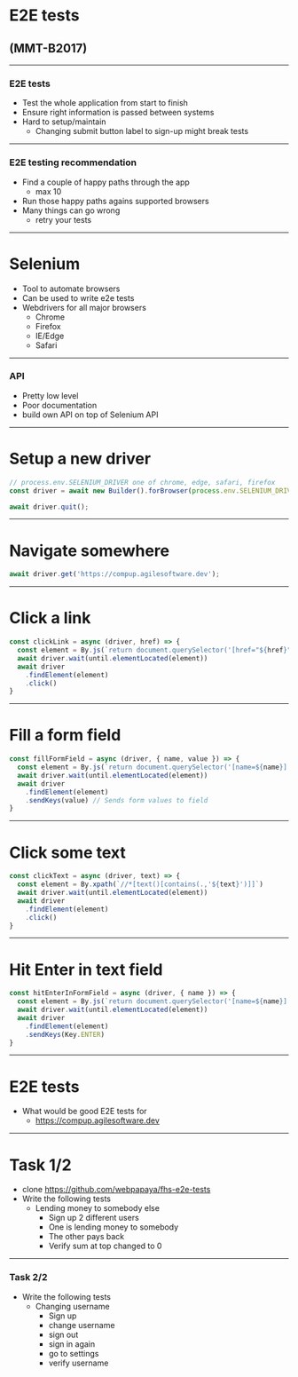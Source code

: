 # E2E tests
## (MMT-B2017)

----
### E2E tests
- Test the whole application from start to finish
- Ensure right information is passed between systems
- Hard to setup/maintain
  - Changing submit button label to sign-up might break tests

----
### E2E testing recommendation
- Find a couple of happy paths through the app
  - max 10
- Run those happy paths agains supported browsers
- Many things can go wrong
  - retry your tests

----
# Selenium

- Tool to automate browsers
- Can be used to write e2e tests
- Webdrivers for all major browsers
  - Chrome
  - Firefox
  - IE/Edge
  - Safari

----
### API

- Pretty low level
- Poor documentation
- build own API on top of Selenium API

----
# Setup a new driver

```js
// process.env.SELENIUM_DRIVER one of chrome, edge, safari, firefox
const driver = await new Builder().forBrowser(process.env.SELENIUM_DRIVER).build();

await driver.quit();
```

----
# Navigate somewhere

```js
await driver.get('https://compup.agilesoftware.dev');
```

----
# Click a link

```js
const clickLink = async (driver, href) => {
  const element = By.js(`return document.querySelector('[href="${href}"]');`)
  await driver.wait(until.elementLocated(element))
  await driver
    .findElement(element)
    .click()
}
```

----
# Fill a form field

```js
const fillFormField = async (driver, { name, value }) => {
  const element = By.js(`return document.querySelector('[name=${name}]');`)
  await driver.wait(until.elementLocated(element))
  await driver
    .findElement(element)
    .sendKeys(value) // Sends form values to field
}
```

----
# Click some text

```js
const clickText = async (driver, text) => {
  const element = By.xpath(`//*[text()[contains(.,'${text}')]]`)
  await driver.wait(until.elementLocated(element))
  await driver
    .findElement(element)
    .click()
}
```

----
# Hit Enter in text field

```js
const hitEnterInFormField = async (driver, { name }) => {
  const element = By.js(`return document.querySelector('[name=${name}]');`)
  await driver.wait(until.elementLocated(element))
  await driver
    .findElement(element)
    .sendKeys(Key.ENTER)
}
```

----
# E2E tests
- What would be good E2E tests for
  - https://compup.agilesoftware.dev

----
# Task 1/2
- clone https://github.com/webpapaya/fhs-e2e-tests
- Write the following tests
  - Lending money to somebody else
    - Sign up 2 different users
    - One is lending money to somebody
    - The other pays back
    - Verify sum at top changed to 0

----
### Task 2/2
- Write the following tests
  - Changing username
    - Sign up
    - change username
    - sign out
    - sign in again
    - go to settings
    - verify username
